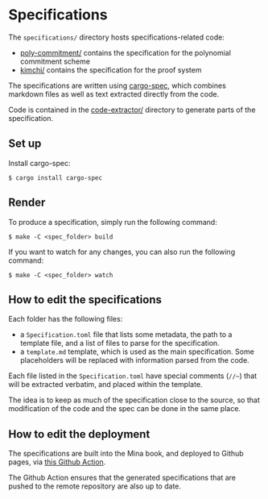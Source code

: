# Specifications

The `specifications/` directory hosts specifications-related code:

* [poly-commitment/](poly-commitment/) contains the specification for the polynomial commitment scheme
* [kimchi/](kimchi/) contains the specification for the proof system

The specifications are written using [cargo-spec](https://crates.io/crates/cargo-spec), which combines markdown files as well as text extracted directly from the code.

Code is contained in the [code-extractor/](code-extractor/) directory to generate parts of the specification.

## Set up

Install cargo-spec:

```console
$ cargo install cargo-spec
```

## Render

To produce a specification, simply run the following command:

```console
$ make -C <spec_folder> build
```

If you want to watch for any changes, you can also run the following command:

```console
$ make -C <spec_folder> watch
```

## How to edit the specifications

Each folder has the following files:

* a `Specification.toml` file that lists some metadata, the path to a template file, and a list of files to parse for the specification.
* a `template.md` template, which is used as the main specification. Some placeholders will be replaced with information parsed from the code.

Each file listed in the `Specification.toml` have special comments (`//~`) that will be extracted verbatim, and placed within the template.

The idea is to keep as much of the specification close to the source, so that modification of the code and the spec can be done in the same place.

## How to edit the deployment

The specifications are built into the Mina book, and deployed to Github pages, via [this Github Action](/.github/workflows/website.yml).

The Github Action ensures that the generated specifications that are pushed to the remote repository are also up to date.

